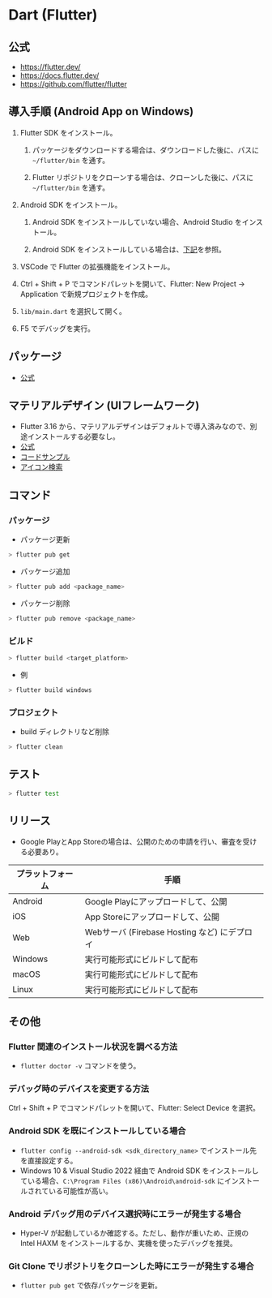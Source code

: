 # Dart (Flutter)

## 公式

- https://flutter.dev/
- https://docs.flutter.dev/
- https://github.com/flutter/flutter

## 導入手順 (Android App on Windows)

1. Flutter SDK をインストール。

    1. パッケージをダウンロードする場合は、ダウンロードした後に、パスに `~/flutter/bin` を通す。

    2. Flutter リポジトリをクローンする場合は、クローンした後に、パスに `~/flutter/bin` を通す。

2. Android SDK をインストール。

    1. Android SDK をインストールしていない場合、Android Studio をインストール。

    2. Android SDK をインストールしている場合は、[下記](#android)を参照。

3. VSCode で Flutter の拡張機能をインストール。

4. Ctrl + Shift + P でコマンドパレットを開いて、Flutter: New Project -> Application で新規プロジェクトを作成。

5. `lib/main.dart` を選択して開く。

6. F5 でデバッグを実行。

## パッケージ

- [公式](https://pub.dev/)

## マテリアルデザイン (UIフレームワーク)

- Flutter 3.16 から、マテリアルデザインはデフォルトで導入済みなので、別途インストールする必要なし。
- [公式](https://m3.material.io/)
- [コードサンプル](https://api.flutter.dev/flutter/material/material-library.html)
- [アイコン検索](https://fonts.google.com/icons)

## コマンド

### パッケージ

- パッケージ更新

```sh
> flutter pub get
```

- パッケージ追加

```sh
> flutter pub add <package_name>
```

- パッケージ削除

```sh
> flutter pub remove <package_name>
```

### ビルド

```sh
> flutter build <target_platform>
```

- 例
```sh
> flutter build windows
```

### プロジェクト

- build ディレクトリなど削除

```sh
> flutter clean
```

## テスト

```sh
> flutter test
```

## リリース

- Google PlayとApp Storeの場合は、公開のための申請を行い、審査を受ける必要あり。

| プラットフォーム | 手順 |
| --- | --- |
| Android | Google Playにアップロードして、公開 |
| iOS | App Storeにアップロードして、公開 |
| Web | Webサーバ (Firebase Hosting など) にデプロイ |
| Windows | 実行可能形式にビルドして配布 |
| macOS | 実行可能形式にビルドして配布 |
| Linux | 実行可能形式にビルドして配布 |

## その他

### Flutter 関連のインストール状況を調べる方法

- `flutter doctor -v` コマンドを使う。

### デバッグ時のデバイスを変更する方法

Ctrl + Shift + P でコマンドパレットを開いて、Flutter: Select Device を選択。

<a id="android"></a>

### Android SDK を既にインストールしている場合

- `flutter config --android-sdk <sdk_directory_name>` でインストール先を直接設定する。
- Windows 10 & Visual Studio 2022 経由で Android SDK をインストールしている場合、`C:\Program Files (x86)\Android\android-sdk` にインストールされている可能性が高い。

### Android デバッグ用のデバイス選択時にエラーが発生する場合

- Hyper-V が起動しているか確認する。ただし、動作が重いため、正規の Intel HAXM をインストールするか、実機を使ったデバッグを推奨。

### Git Clone でリポジトリをクローンした時にエラーが発生する場合

- `flutter pub get` で依存パッケージを更新。